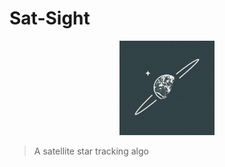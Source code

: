 # Sat-Sight

<p align="center"><img src="sat-sight-logo.png" width="30%"></img></p>

> A satellite star tracking algo




